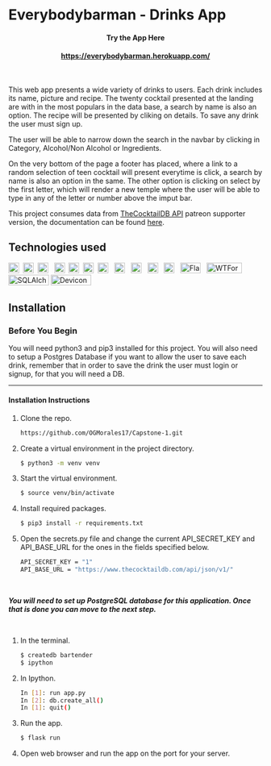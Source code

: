 # Everybodybarman - Drinks App


#### <div align='center'>Try the App Here</div>  
#### <div align='center'>https://everybodybarman.herokuapp.com/</div>  


<br>

 This web app presents a wide variety of drinks to users. Each drink includes its name, picture and recipe. The twenty cocktail presented at the landing are with in the most populars in the data base, a search by name is also an option. The recipe will be presented by cliking on details. To save any drink the user must sign up.
 

 The user will be able to narrow down the search in the navbar by clicking in Category, Alcohol/Non Alcohol or Ingredients.

 

 On the very bottom of the page a footer has placed, where a link to a random selection of teen cocktail will present everytime is click, a search by name is also an option in the same. The other option is clicking on select by the first letter, which will render a new temple where the user will be able to type in any of the letter or number above the imput bar.
  
 This project consumes data from <a>[TheCocktailDB API](https://www.thecocktaildb.com/)</a> patreon supporter version, the documentation can be found  <a>[here](https://www.thecocktaildb.com/api.php)</a>. 
<br> 


## Technologies used



 <a href="https://www.w3.org/TR/html5/" title="HTML5"><img src="https://cdn.jsdelivr.net/gh/devicons/devicon/icons/html5/html5-original.svg" alt="HTML5" width="21px" height="21px"></a> &nbsp;<a href="https://www.w3.org/TR/CSS/" title="CSS3"><img src="https://cdn.jsdelivr.net/gh/devicons/devicon/icons/css3/css3-original.svg" alt="CSS3" width="21px" height="21px"></a> &nbsp;<a href="https://getbootstrap.com/" title="Bootstrap"><img src="https://cdn.jsdelivr.net/gh/devicons/devicon/icons/bootstrap/bootstrap-original.svg" alt="Bootstrap" width="21px" height="21px"></a> &nbsp; <a href="https://developer.mozilla.org/en-US/docs/Web/JavaScript" title="JavaScript"><img src="https://cdn.jsdelivr.net/gh/devicons/devicon/icons/javascript/javascript-original.svg" alt="JavaScript" width="21px" height="21px"></a> &nbsp;<a href="https://www.python.org/" title="Python"><img src="https://cdn.jsdelivr.net/gh/devicons/devicon/icons/python/python-original.svg" alt="Python" width="21px" height="21px"></a> &nbsp;<a href="https://git-scm.com/" title="Git"><img src="https://cdn.jsdelivr.net/gh/devicons/devicon/icons/git/git-original.svg" alt="Git" width="21px" height="21px"></a> &nbsp;<a href="https://code.visualstudio.com/" title="Visual Studio Code"><img src="https://cdn.jsdelivr.net/gh/devicons/devicon/icons/vscode/vscode-original.svg" alt="Visual Studio Code" width="21px" height="21px"></a> &nbsp; <a href="https://jinja.palletsprojects.com/en/3.0.x/" title="JINJA"><img src="readme_files/jinja2.png" alt="JINJA" width="21px" height="21px" style="background-color: white"></a> &nbsp; <a href="https://www.heroku.com/" title="Heroku"><img src="readme_files/heroku.jpeg" alt="Heroku" width="21px" height="21px"></a> &nbsp; <a href="https://www.postgresql.org/" title="Postgres"><img src="readme_files/postgres.png" alt="Postgres" width="21px" height="21px"></a> &nbsp; <a href="https://fontawesome.com/" title="FontAwesome"><img src="readme_files/fontawesome.png" alt="FontAwesome" width="21px" height="21px"></a> &nbsp; <a href="https://flask.palletsprojects.com/en/1.1.x/" title="Flask"><img src="https://cdn.jsdelivr.net/gh/devicons/devicon/icons/flask/flask-original.svg" alt="Flask" width="40px" height="21px" style="background-color: white"></a> &nbsp; <a href="https://www.sqlalchemy.org/" title="Git"><img src="readme_files/sql_alchemy_logo.jpeg" alt="WTForms" width="70px" height="21px"></a> &nbsp; <a href="https://wtforms.readthedocs.io/en/2.3.x/#" title="WTForms"><img src="readme_files/wtforms.png" alt="SQLAlchemy" width="80px" height="21px"></a>&nbsp;<a href="https://devicon.dev/" title="Devicon"><img src="https://cdn.jsdelivr.net/gh/devicons/devicon/icons/devicon/devicon-original.svg" alt="Devicon" width="80px" height="21px"></a>


## Installation 

### Before You Begin
You will need python3 and pip3 installed for this project. You will also need to setup a Postgres Database if you want to allow the user to save each drink, remember that in order to save the drink the user must login or signup, for that you will need a DB.
<br>
<hr>

#### Installation Instructions

1. Clone the repo.
    ```sh
    https://github.com/OGMorales17/Capstone-1.git
    ```

2. Create a virtual environment in the project directory.
    ```sh 
    $ python3 -m venv venv
    ```

3. Start the virtual environment.
    ```sh
    $ source venv/bin/activate
    ```

4. Install required packages.
    ```sh
    $ pip3 install -r requirements.txt
    ```

5. Open the secrets.py file and change the current API_SECRET_KEY and API_BASE_URL for the ones in the fields specified below. 

   
    ```sh
    API_SECRET_KEY = "1"
    API_BASE_URL = "https://www.thecocktaildb.com/api/json/v1/"
    ```
<br>  


_**You will need to set up PostgreSQL database for this application. Once that is done you can move to the next step.**_

<br>  

1. In the terminal.
    ```sh
    $ createdb bartender
    $ ipython
    ```

2. In Ipython.
    ```sh
    In [1]: run app.py
    In [2]: db.create_all()
    In [1]: quit()

    ```

3. Run the app.
    ```sh 
    $ flask run
    ```

4.  Open web browser and run the app on the port for your server.

